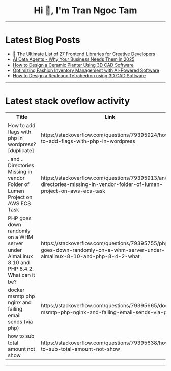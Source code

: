 <h1 align="center">Hi 👋, I'm Tran Ngoc Tam</h1>

---

# Latest Blog Posts 
<!-- BLOG-POST-LIST:START -->
- [🚀 The Ultimate List of 27 Frontend Libraries for Creative Developers](https://dev.to/hadil/the-ultimate-list-of-27-frontend-libraries-for-creative-developers-15go)
- [AI Data Agents - Why Your Business Needs Them in 2025](https://dev.to/flowtrail-admin/ai-data-agents-why-your-business-needs-them-in-2025-3hh9)
- [How to Design a Ceramic Planter Using 3D CAD Software](https://dev.to/julia970/how-to-design-a-ceramic-planter-using-3d-cad-software-13ka)
- [Optimizing Fashion Inventory Management with AI-Powered Software](https://dev.to/merchmix/optimizing-fashion-inventory-management-with-ai-powered-software-3jgf)
- [How to Design a Reuleaux Tetrahedron using 3D CAD Software](https://dev.to/julia970/how-to-design-a-reuleaux-tetrahedron-using-3d-cad-software-5h83)
<!-- BLOG-POST-LIST:END -->

---

# Latest stack oveflow activity
<table>
  <tr><th>Title</th><th>Link</th></tr>
  <!-- STACKOVERFLOW:START --><tr><td>How to add flags with php in wordpress? [duplicate]</td><td>https://stackoverflow.com/questions/79395924/how-to-add-flags-with-php-in-wordpress</td></tr><tr><td>. and .. Directories Missing in vendor Folder of Lumen Project on AWS ECS Task</td><td>https://stackoverflow.com/questions/79395913/and-directories-missing-in-vendor-folder-of-lumen-project-on-aws-ecs-task</td></tr><tr><td>PHP goes down randomly on a WHM server under AlmaLinux 8.10 and PHP 8.4.2. What can it be?</td><td>https://stackoverflow.com/questions/79395755/php-goes-down-randomly-on-a-whm-server-under-almalinux-8-10-and-php-8-4-2-what</td></tr><tr><td>docker msmtp php nginx and failing email sends &lpar;via php&rpar;</td><td>https://stackoverflow.com/questions/79395665/docker-msmtp-php-nginx-and-failing-email-sends-via-php</td></tr><tr><td>how to sub total amount not show</td><td>https://stackoverflow.com/questions/79395638/how-to-sub-total-amount-not-show</td></tr><!-- STACKOVERFLOW:END -->
</table>

---



